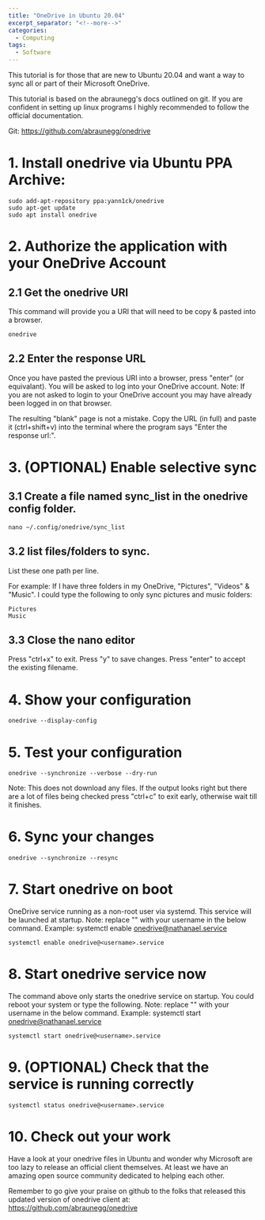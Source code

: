 ```yaml
---
title: "OneDrive in Ubuntu 20.04"
excerpt_separator: "<!--more-->"
categories:
  - Computing
tags:
  - Software
---
```


This tutorial is for those that are new to Ubuntu 20.04 and want a way to sync all or part of their Microsoft OneDrive.

This tutorial is based on the abraunegg's docs outlined on git. If you are confident in setting up linux programs I highly recommended to follow the official documentation. 

Git: https://github.com/abraunegg/onedrive

# 1. Install onedrive via Ubuntu PPA Archive:
```
sudo add-apt-repository ppa:yann1ck/onedrive
sudo apt-get update
sudo apt install onedrive
```

# 2. Authorize the application with your OneDrive Account

## 2.1 Get the onedrive URI
This command will provide you a URI that will need to be copy & pasted into a browser.
```
onedrive
```

## 2.2 Enter the response URL

Once you have pasted the previous URI into a browser, press "enter" (or equivalant). 
You will be asked to log into your OneDrive account. 
Note: If you are not asked to login to your OneDrive account you may have already been logged in on that browser.

The resulting "blank" page is not a mistake. Copy the URL (in full) and paste it (ctrl+shift+v) into the terminal where the program says "Enter the response url:".

# 3. (OPTIONAL) Enable selective sync

## 3.1 Create a file named sync_list in the onedrive config folder. 

```nano ~/.config/onedrive/sync_list```

## 3.2 list files/folders to sync.

List these one path per line. 

For example: If I have three folders in my OneDrive, "Pictures", "Videos" & "Music". I could type the following to only sync pictures and music folders:
```
Pictures
Music
``` 

## 3.3 Close the nano editor

Press "ctrl+x" to exit.
Press "y" to save changes.
Press "enter" to accept the existing filename.

# 4. Show your configuration

```
onedrive --display-config
```

# 5. Test your configuration

```
onedrive --synchronize --verbose --dry-run
```

Note: This does not download any files. If the output looks right but there are a lot of files being checked press "ctrl+c" to exit early, otherwise wait till it finishes. 

# 6. Sync your changes

```
onedrive --synchronize --resync
```

# 7. Start onedrive on boot

OneDrive service running as a non-root user via systemd. This service will be launched at startup.
Note: replace "<username>" with your username in the below command. Example: systemctl enable onedrive@nathanael.service

```
systemctl enable onedrive@<username>.service
```

# 8. Start onedrive service now

The command above only starts the onedrive service on startup. You could reboot your system or type the following.
Note: replace "<username>" with your username in the below command. Example: systemctl start onedrive@nathanael.service

```
systemctl start onedrive@<username>.service
```

# 9. (OPTIONAL) Check that the service is running correctly

```
systemctl status onedrive@<username>.service
```

# 10. Check out your work

Have a look at your onedrive files in Ubuntu and wonder why Microsoft are too lazy to release an official client themselves. At least we have an amazing open source community dedicated to helping each other.

Remember to go give your praise on github to the folks that released this updated version of onedrive client at: https://github.com/abraunegg/onedrive
